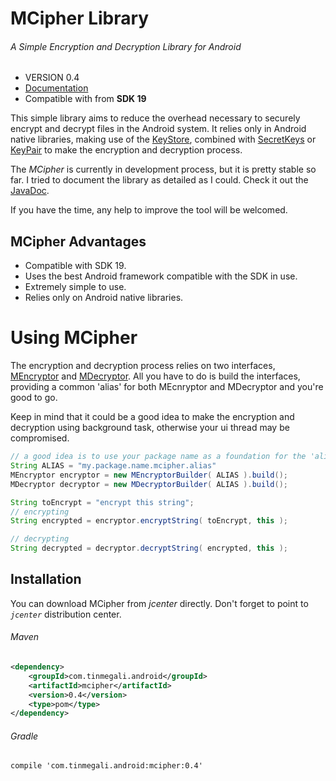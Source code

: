 # MCipher Library
###### A Simple Encryption and Decryption Library for Android
- VERSION 0.4
- [Documentation](https://tinmegali.github.io/MCipher/javadoc/)
- Compatible with from **SDK 19**

This simple library aims to reduce the overhead necessary to securely encrypt and decrypt files in the Android system.
It relies only in Android native libraries, making use of the [KeyStore](https://developer.android.com/training/articles/keystore.html),
combined with [SecretKeys](https://developer.android.com/reference/javax/crypto/SecretKey.html) or
[KeyPair](https://developer.android.com/reference/java/security/KeyPair.html) to make the encryption and decryption process.

The *MCipher* is currently in development process, but it is pretty stable so far. I tried to document the library
as detailed as I could. Check it out the [JavaDoc](https://tinmegali.github.io/MCipher/javadoc/).

If you have the time, any help to improve the tool will be welcomed.


## MCipher Advantages
- Compatible with SDK 19.
- Uses the best Android framework compatible with the SDK in use.
- Extremely simple to use.
- Relies only on Android native libraries.


# Using MCipher
The encryption and decryption process relies on two interfaces,
[MEncryptor](https://tinmegali.github.io/MCipher/javadoc/com/tinmegali/security/mcipher/MEncryptor.html)
and [MDecryptor](https://tinmegali.github.io/MCipher/javadoc/com/tinmegali/security/mcipher/MDecryptor.html).
All you have to do is build the interfaces,
providing a common 'alias' for both MEcnryptor and MDecryptor and you're good to go.

Keep in mind that it could be a good idea to make the encryption and decryption using background task,
otherwise your ui thread may be compromised.
```java
// a good idea is to use your package name as a foundation for the 'alias'
String ALIAS = "my.package.name.mcipher.alias"
MEncryptor encryptor = new MEncryptorBuilder( ALIAS ).build();
MDecryptor decryptor = new MDecryptorBuilder( ALIAS ).build();

String toEncrypt = "encrypt this string";
// encrypting
String encrypted = encryptor.encryptString( toEncrypt, this );

// decrypting
String decrypted = decryptor.decryptString( encrypted, this );
```

## Installation
You can download MCipher from *jcenter* directly.
Don't forget to point to *`jcenter`* distribution center.

###### Maven
```xml
<dependency>
    <groupId>com.tinmegali.android</groupId>
    <artifactId>mcipher</artifactId>
    <version>0.4</version>
    <type>pom</type>
</dependency>
```
###### Gradle
```
compile 'com.tinmegali.android:mcipher:0.4'
```